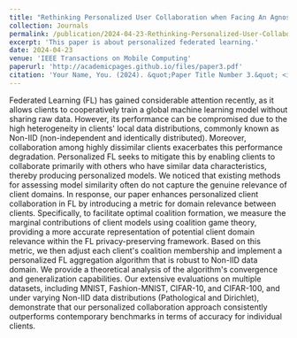 ```yaml
---
title: "Rethinking Personalized User Collaboration when Facing An Agnostic Federated Learning System"
collection: Journals
permalink: /publication/2024-04-23-Rethinking-Personalized-User-Collaboration-when-Facing-An-Agnostic-Federated-Learning-System
excerpt: 'This paper is about personalized federated learning.'
date: 2024-04-23
venue: 'IEEE Transactions on Mobile Computing'
paperurl: 'http://academicpages.github.io/files/paper3.pdf'
citation: 'Your Name, You. (2024). &quot;Paper Title Number 3.&quot; <i>GitHub Journal of Bugs</i>. 1(3).'
---
```


Federated Learning (FL) has gained considerable attention recently, as it allows clients to cooperatively train a global machine learning model without sharing raw data. However, its performance can be compromised due to the high heterogeneity in clients' local data distributions, commonly known as Non-IID (non-independent and identically distributed). Moreover, collaboration among highly dissimilar clients exacerbates this performance degradation. Personalized FL seeks to mitigate this by enabling clients to collaborate primarily with others who have similar data characteristics, thereby producing personalized models. We noticed that existing methods for assessing model similarity often do not capture the genuine relevance of client domains. In response, our paper enhances personalized client collaboration in FL by introducing a metric for domain relevance between clients. Specifically, to facilitate optimal coalition formation, we measure the marginal contributions of client models using coalition game theory, providing a more accurate representation of potential client domain relevance within the FL privacy-preserving framework. Based on this metric, we then adjust each client's coalition membership and implement a personalized FL aggregation algorithm that is robust to Non-IID data domain. We provide a theoretical analysis of the algorithm's convergence and generalization capabilities. Our extensive evaluations on multiple datasets, including MNIST, Fashion-MNIST, CIFAR-10, and CIFAR-100, and under varying Non-IID data distributions (Pathological and Dirichlet), demonstrate that our personalized collaboration approach consistently outperforms contemporary benchmarks in terms of accuracy for individual clients.
